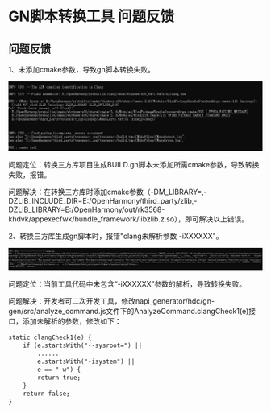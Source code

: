 # GN脚本转换工具 问题反馈

## 问题反馈

1、未添加cmake参数，导致gn脚本转换失败。

![](./figures/cmake_args.png)

问题定位：转换三方库项目生成BUILD.gn脚本未添加所需cmake参数，导致转换失败，报错。

问题解决：在转换三方库时添加cmake参数（-DM_LIBRARY=,-DZLIB_INCLUDE_DIR=E:/OpenHarmony/third_party/zlib,-DZLIB_LIBRARY=E:/OpenHarmony/out/rk3568-khdvk/appexecfwk/bundle_framework/libzlib.z.so），即可解决以上错误。

2、转换三方库生成gn脚本时，报错"clang未解析参数 -iXXXXXX"。

![](./figures/clang_args_not_resolved.png)

问题定位：当前工具代码中未包含“-iXXXXXX”参数的解析，导致转换失败。

问题解决：开发者可二次开发工具，修改napi_generator/hdc/gn-gen/src/analyze_command.js文件下的AnalyzeCommand.clangCheck1(e)接口，添加未解析的参数，修改如下：

	static clangCheck1(e) {
        if (e.startsWith("--sysroot=") ||
			......
            e.startsWith("-isystem") ||
            e == "-w") {
            return true;
        }
        return false;
    }